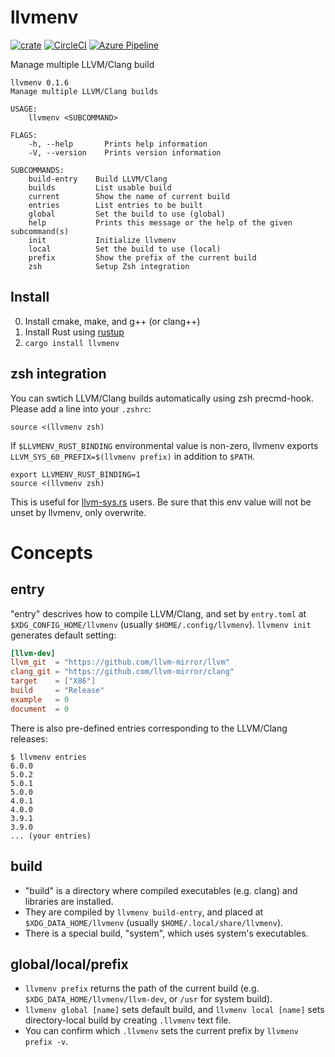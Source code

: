 llvmenv
=========

[![crate](https://img.shields.io/crates/v/llvmenv.svg)](https://crates.io/crates/llvmenv)
[![CircleCI](https://circleci.com/gh/termoshtt/llvmenv.svg?style=shield)](https://circleci.com/gh/termoshtt/llvmenv)
[![Azure Pipeline](https://dev.azure.com/termoshtt2/GitHub%20CI/_apis/build/status/termoshtt.llvmenv)](https://dev.azure.com/termoshtt2/GitHub%20CI/_build/latest?definitionId=1)

Manage multiple LLVM/Clang build

```
llvmenv 0.1.6
Manage multiple LLVM/Clang builds

USAGE:
    llvmenv <SUBCOMMAND>

FLAGS:
    -h, --help       Prints help information
    -V, --version    Prints version information

SUBCOMMANDS:
    build-entry    Build LLVM/Clang
    builds         List usable build
    current        Show the name of current build
    entries        List entries to be built
    global         Set the build to use (global)
    help           Prints this message or the help of the given subcommand(s)
    init           Initialize llvmenv
    local          Set the build to use (local)
    prefix         Show the prefix of the current build
    zsh            Setup Zsh integration
```

Install
-------
0. Install cmake, make, and g++ (or clang++)
1. Install Rust using [rustup](https://github.com/rust-lang-nursery/rustup.rs)
2. `cargo install llvmenv`

zsh integration
-----
You can swtich LLVM/Clang builds automatically using zsh precmd-hook. Please add a line into your `.zshrc`:

```
source <(llvmenv zsh)
```

If `$LLVMENV_RUST_BINDING` environmental value is non-zero, llvmenv exports `LLVM_SYS_60_PREFIX=$(llvmenv prefix)` in addition to `$PATH`.

```
export LLVMENV_RUST_BINDING=1
source <(llvmenv zsh)
```

This is useful for [llvm-sys.rs](https://github.com/tari/llvm-sys.rs) users. Be sure that this env value will not be unset by llvmenv, only overwrite.

Concepts
=========

entry
------
"entry" descrives how to compile LLVM/Clang, and set by `entry.toml` at `$XDG_CONFIG_HOME/llvmenv` (usually `$HOME/.config/llvmenv`).
`llvmenv init` generates default setting:

```toml
[llvm-dev]
llvm_git  = "https://github.com/llvm-mirror/llvm"
clang_git = "https://github.com/llvm-mirror/clang"
target    = ["X86"]
build     = "Release"
example   = 0
document  = 0
```

There is also pre-defined entries corresponding to the LLVM/Clang releases:

```
$ llvmenv entries
6.0.0
5.0.2
5.0.1
5.0.0
4.0.1
4.0.0
3.9.1
3.9.0
... (your entries)
```

build
------
- "build" is a directory where compiled executables (e.g. clang) and libraries are installed.
- They are compiled by `llvmenv build-entry`, and placed at `$XDG_DATA_HOME/llvmenv` (usually `$HOME/.local/share/llvmenv`).
- There is a special build, "system", which uses system's executables.

global/local/prefix
--------------------
- `llvmenv prefix` returns the path of the current build (e.g. `$XDG_DATA_HOME/llvmenv/llvm-dev`, or `/usr` for system build).
- `llvmenv global [name]` sets default build, and `llvmenv local [name]` sets directory-local build by creating `.llvmenv` text file.
- You can confirm which `.llvmenv` sets the current prefix by `llvmenv prefix -v`.
